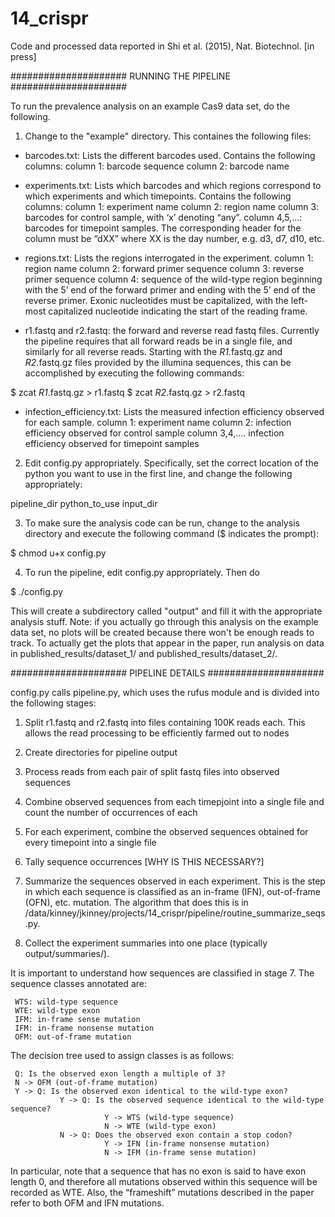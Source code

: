 # 14_crispr
Code and processed data reported in Shi et al. (2015), Nat. Biotechnol. [in press]

#####################
RUNNING THE PIPELINE
#####################

To run the prevalence analysis on an example Cas9 data set, do the following.

1. Change to the "example" directory. This containes the following files:

- barcodes.txt: Lists the different barcodes used. Contains the following columns:
     column 1: barcode sequence
     column 2: barcode name

- experiments.txt: Lists which barcodes and which regions correspond to which experiments and which timepoints. Contains the following columns:
     column 1: experiment name
     column 2: region name
     column 3: barcodes for control sample, with ‘x’ denoting “any”.
     column 4,5,…: barcodes for timepoint samples. The corresponding header for the column must be “dXX” where XX is the day number, e.g. d3, d7, d10, etc.

- regions.txt: Lists the regions interrogated in the experiment.
     column 1: region name
     column 2: forward primer sequence
     column 3: reverse primer sequence
     column 4: sequence of the wild-type region beginning with the 5’ end of the forward primer and ending with the 5’ end of the reverse primer. Exonic nucleotides must be capitalized, with the left-most capitalized nucleotide indicating the start of the reading frame.

- r1.fastq and r2.fastq: the forward and reverse read fastq files. Currently the pipeline requires that all forward reads be in a single file, and similarly for all reverse reads. Starting with the *R1*.fastq.gz and *R2*.fastq.gz files provided by the illumina sequences, this can be accomplished by executing the following commands:

$ zcat *R1*.fastq.gz > r1.fastq
$ zcat *R2*.fastq.gz > r2.fastq

- infection_efficiency.txt: Lists the measured infection efficiency observed for each sample.
     column 1: experiment name
     column 2: infection efficiency observed for control sample
     column 3,4,.... infection efficiency observed for timepoint samples

2. Edit config.py appropriately. Specifically, set the correct location of the python you want to use in the first line, and change the following appropriately:

pipeline_dir 
python_to_use 
input_dir 

3. To make sure the analysis code can be run, change to the analysis directory and execute the following command ($ indicates the prompt):

$ chmod u+x config.py

4. To run the pipeline, edit config.py appropriately. Then do

$ ./config.py

This will create a subdirectory called "output" and fill it with the appropriate analysis stuff. Note: if you actually go through this analysis on the example data set, no plots will be created because there won't be enough reads to track. To actually get the plots that appear in the paper, run analysis on data in published_results/dataset_1/ and published_results/dataset_2/. 
 
#####################
PIPELINE DETAILS
#####################

config.py calls pipeline.py, which uses the rufus module and is divided into the following stages:

1. Split r1.fastq and r2.fastq into files containing 100K reads each. This allows the read processing to be efficiently farmed out to nodes

2. Create directories for pipeline output

3. Process reads from each pair of split fastq files into observed sequences

4. Combine observed sequences from each timepjoint into a single file and count the number of occurrences of each

5. For each experiment, combine the observed sequences obtained for every timepoint into a single file 

6. Tally sequence occurrences [WHY IS THIS NECESSARY?]

7. Summarize the sequences observed in each experiment. This is the step in which each sequence is classified as an in-frame (IFN), out-of-frame (OFN), etc. mutation. The algorithm that does this is in /data/kinney/jkinney/projects/14_crispr/pipeline/routine_summarize_seqs.py. 

8. Collect the experiment summaries into one place (typically output/summaries/). 

It is important to understand how sequences are classified in stage 7. The sequence classes annotated are:

     WTS: wild-type sequence     
     WTE: wild-type exon    
     IFM: in-frame sense mutation
     IFM: in-frame nonsense mutation
     OFM: out-of-frame mutation

The decision tree used to assign classes is as follows:

     Q: Is the observed exon length a multiple of 3?
     N -> OFM (out-of-frame mutation)
     Y -> Q: Is the observed exon identical to the wild-type exon?
               Y -> Q: Is the observed sequence identical to the wild-type sequence?
                         Y -> WTS (wild-type sequence)
                         N -> WTE (wild-type exon)
               N -> Q: Does the observed exon contain a stop codon?
                         Y -> IFN (in-frame nonsense mutation)
                         N -> IFM (in-frame sense mutation)

In particular, note that a sequence that has no exon is said to have exon length 0, and therefore all mutations observed within this sequence will be recorded as WTE. Also, the “frameshift” mutations described in the paper refer to both OFM and IFN mutations. 

